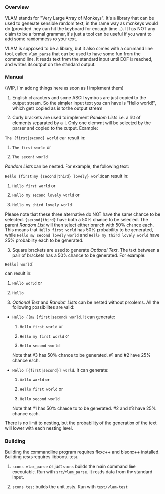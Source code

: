 ### Overview
VLAM stands for "Very Large Array of Monkeys". It's a library that can be used to generate sensible random text, in the same way as monkeys would do (provided they can hit the keyboard for enough time...). It has NOT any claim to be a formal grammar, it's just a tool can be useful if you want to add some randomness to your text.

VLAM is supposed to be a library, but it also comes with a command line tool, called `vlam_parse` that can be used to have some fun from the command line. It reads text from the standard input until EOF is reached, and writes its output on the standard output.

### Manual
(WIP, I'm adding things here as soon as I implement them)

1. English characters and some ASCII symbols are just copied to the output stream. So the simpler input text you can have is "Hello world!", which gets copied as is to the output stream

2. Curly brackets are used to implement _Random Lists_ i.e. a list of elements separated by a `|`. Only one element will be selected by the parser and copied to the output. Example: 

  `The {first|second} world` can result in:

  1. `The first world` or

  2. `The second world`

 _Random Lists_ can be nested. For example, the following text:

 `Hello {first|my {second|third} lovely} world`can result in:

  1. `Hello first world` or

  2. `Hello my second lovely world` or
  
  3. `Hello my third lovely world`

  Please note that these three alternative do NOT have the same chance to be selected. `{second|third}` have both a 50% chance to be selected. The parent _Random List_ will then select either branch with 50% chance each. This means that `Hello first world` has 50% probability to be generated, while `Hello my second lovely world` and `Hello my third lovely world` have 25% probability each to be generated.

3. Square brackets are used to generate _Optional Text_. The text between a pair of brackets has a 50% chance to be generated. For example:

  `Hello[ world]`

  can result in:

  1. `Hello world` or
  
  2. `Hello`

4. _Optional Text_ and _Random Lists_ can be nested without problems. All the following possibilites are valid:
  
  * `Hello {[my ]first|second} world`. It can generate:
    
     1. `Hello first world` or
	
     2. `Hello my first world` or
	
     3. `Hello second world`

     Note that #3 has 50% chance to be generated. #1 and #2 have 25% chance each.

  * `Hello [{first|second}] world`. It can generate:

     1. `Hello world` or

     2. `Hello first world` or

     3. `Hello second world`

     Note that #1 has 50% chance to to be generated. #2 and #3 have 25% chance each.
  
 There is no limit to nesting, but the probability of the generation of the text will lower with each nesting level.

### Building
Building the commandline program requires flexc++ and bisonc++ installed. Building tests requires libboost-test.

1. `scons vlam_parse` or just `scons` builds the main command line executable. Run with `src/vlam_parse`. It reads data from the standard input.

2. `scons test` builds the unit tests. Run with `test/vlam-test`

